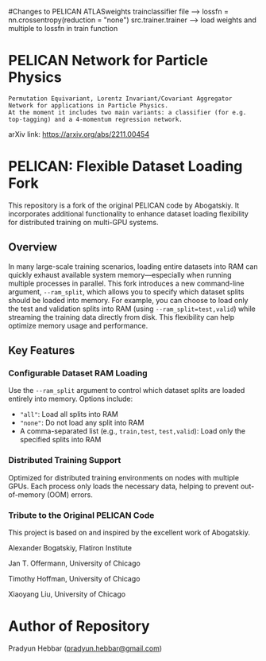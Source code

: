 #Changes to PELICAN ATLASweights
  trainclassifier file --> lossfn = nn.crossentropy(reduction = "none")
  src.trainer.trainer --> load weights and multiple to lossfn in train function


# PELICAN Network for Particle Physics

    Permutation Equivariant, Lorentz Invariant/Covariant Aggregator Network for applications in Particle Physics.
    At the moment it includes two main variants: a classifier (for e.g. top-tagging) and a 4-momentum regression network. 

arXiv link: https://arxiv.org/abs/2211.00454

# PELICAN: Flexible Dataset Loading Fork

This repository is a fork of the original PELICAN code by Abogatskiy. It incorporates additional functionality to enhance dataset loading flexibility for distributed training on multi-GPU systems.

## Overview

In many large-scale training scenarios, loading entire datasets into RAM can quickly exhaust available system memory—especially when running multiple processes in parallel. This fork introduces a new command-line argument, `--ram_split`, which allows you to specify which dataset splits should be loaded into memory. For example, you can choose to load only the test and validation splits into RAM (using `--ram_split=test,valid`) while streaming the training data directly from disk. This flexibility can help optimize memory usage and performance.

## Key Features

### Configurable Dataset RAM Loading

Use the `--ram_split` argument to control which dataset splits are loaded entirely into memory. Options include:
- `"all"`: Load all splits into RAM
- `"none"`: Do not load any split into RAM
- A comma-separated list (e.g., `train,test`, `test,valid`): Load only the specified splits into RAM

### Distributed Training Support

Optimized for distributed training environments on nodes with multiple GPUs. Each process only loads the necessary data, helping to prevent out-of-memory (OOM) errors.

### Tribute to the Original PELICAN Code

This project is based on and inspired by the excellent work of Abogatskiy.

Alexander Bogatskiy, Flatiron Institute

Jan T. Offermann, University of Chicago 

Timothy Hoffman, University of Chicago

Xiaoyang Liu, University of Chicago

# Author of Repository

Pradyun Hebbar (pradyun.hebbar@gmail.com)